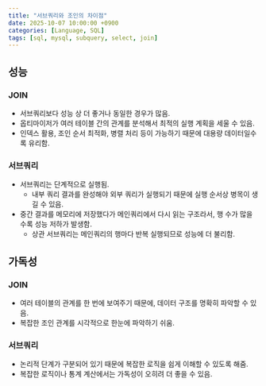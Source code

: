 ```yaml
---
title: "서브쿼리와 조인의 차이점"
date: 2025-10-07 10:00:00 +0900
categories: [Language, SQL]
tags: [sql, mysql, subquery, select, join]
---
```


## **성능**
### **JOIN**
- 서브쿼리보다 성능 상 더 좋거나 동일한 경우가 많음.
- 옵티마이저가 여러 테이블 간의 관계를 분석해서 최적의 실행 계획을 세울 수 있음.
- 인덱스 활용, 조인 순서 최적화, 병렬 처리 등이 가능하기 때문에 대용량 데이터일수록 유리함.

### **서브쿼리**
- 서브쿼리는 단계적으로 실행됨.
  - 내부 쿼리 결과를 완성해야 외부 쿼리가 실행되기 때문에 실행 순서상 병목이 생길 수 있음.
- 중간 결과를 메모리에 저장했다가 메인쿼리에서 다시 읽는 구조라서, 행 수가 많을수록 성능 저하가 발생함.
  - 상관 서브쿼리는 메인쿼리의 행마다 반복 실행되므로 성능에 더 불리함.

## **가독성**
### **JOIN**
- 여러 테이블의 관계를 한 번에 보여주기 때문에, 데이터 구조를 명확히 파악할 수 있음.
- 복잡한 조인 관계를 시각적으로 한눈에 파악하기 쉬움.

### **서브쿼리**
- 논리적 단계가 구분되어 있기 때문에 복잡한 로직을 쉽게 이해할 수 있도록 해줌.
- 복잡한 로직이나 통계 계산에서는 가독성이 오히려 더 좋을 수 있음.